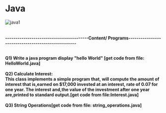 # Java
![java1](https://user-images.githubusercontent.com/89722385/143200946-838a943b-a29d-4d7a-aa7c-c96ea5fee2c5.jpeg)
<br>
<br>
<br><b>-----------------------------------------Content/ Programs---------------------------------------------------</b><br>

<br><b>Q1) Write a java program display "hello World" [get code from file: HelloWorld.java]<br><br>
Q2) Calculate Interest:<br>
  This class implements a simple program that, will compute the amount of interest that is,earned on $17,000 invested at an interest, rate of 0.07 for one year. The interest and,the value of the investment after one year are,printed to standard output.[get code from file:Interest.java]
  <br>
   <br>
Q3) String Operations[get code from file: string_operations.java]<br>
 
